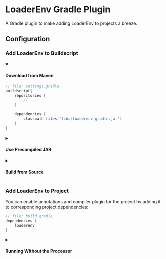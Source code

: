 # LoaderEnv Gradle Plugin

A Gradle plugin to make adding LoaderEnv to projects a breeze.

## Configuration

### Add LoaderEnv to Buildscript

<details open>
<summary><h4>Download from Maven</h4></summary>

```groovy
// file: settings.gradle
buildscript{
    repositories {
        // ...
    }
    
    dependencies {
        classpath files('libs/loaderenv-gradle.jar')
    }
}
```

</details>
<details>
<summary><h4>Use Precompiled JAR</h4></summary>

1. Download a [release](https://github.com/Caellian/LoaderEnv/releases), or build the plugin on your own.
2. Move the downloaded/built jar to desired location (e.g. `<project_root>/libs/loaderenv-gradle.jar`)
3. Add the jar to buildscript classpath:

```groovy
// file: settings.gradle
buildscript{
    repositories {
        // ...
    }
    
    dependencies {
        classpath files('libs/loaderenv-gradle.jar')
    }
}
```

</details>
<details>
<summary><h4>Build from Source</h4></summary>

1. Add a git submodule to root of your project, or simply unarchive the repository.
2. Include it in the build:

```groovy
// file: settings.gradle
includeBuild("loaderenv")
// EOF
```

</details>

### Add LoaderEnv to Project

You can enable annotations and compiler plugin for the project by adding it to corresponding project dependencies:
```groovy
// file: build.gradle
dependencies {
    loaderenv
}
```

<details>
<summary><h4>Running Without the Processor</h4></summary>

In most cases you want to run the processor. The only reason why you'd want to disable it is if you have a multi-target
build system and include some common module as sources within each target before compilation.

In any case, LoaderEnv allows you to do so:

```groovy
// file: build.gradle
dependencies {
    loaderenv(processor = false)
    // or in less readable form:
    loaderenv(false)
}
```

</details>

